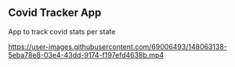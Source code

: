## Covid Tracker App
App to track covid stats per state



https://user-images.githubusercontent.com/69006493/148063138-5eba78e8-03e4-43dd-9174-f197efd4638b.mp4

